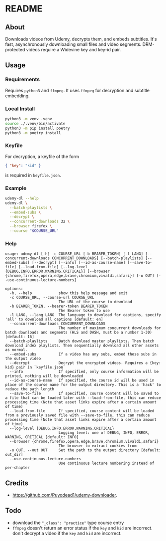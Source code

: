 # README

## About

Downloads videos from Udemy, decrypts them, and embeds subtitles.
It's fast, asynchronously downloading small files and video segments.
DRM-protected videos require a Widevine key and key-id pair.

## Usage

### Requirements

Requires `python3` and `ffmpeg`. It uses `ffmpeg` for decryption and subtitle embedding.

### Local Install

```bash
python3 -m venv .venv
source ./.venv/bin/activate
python3 -m pip install poetry
python3 -m poetry install
```

### Keyfile

For decryption, a keyfile of the form

```json
{ "key": "kid" }
```

is required in `keyfile.json`.

### Example

```bash
udemy-dl --help
udemy-dl \
  --batch-playlists \
  --embed-subs \
  --decrypt \
  --concurrent-downloads 32 \
  --browser firefox \
  --course "$COURSE_URL"
```

### Help

```text
usage: udemy-dl [-h] -c COURSE_URL [-b BEARER_TOKEN] [-l LANG] [--concurrent-downloads CONCURRENT_DOWNLOADS] [--batch-playlists] [--embed-subs] [--decrypt] [--info] [--id-as-course-name] [--save-to-file] [--load-from-file] [--log-level {DEBUG,INFO,ERROR,WARNING,CRITICAL}] [--browser {chrome,firefox,opera,edge,brave,chromium,vivaldi,safari}] [-o OUT] [--use-continuous-lecture-numbers]

options:
  -h, --help            show this help message and exit
  -c COURSE_URL, --course-url COURSE_URL
                        The URL of the course to download
  -b BEARER_TOKEN, --bearer-token BEARER_TOKEN
                        The Bearer token to use
  -l LANG, --lang LANG  The language to download for captions, specify 'all' to download all captions [default: en]
  --concurrent-downloads CONCURRENT_DOWNLOADS
                        The number of maximum concurrent downloads for batch downloads and segments (HLS and DASH, must be a number 1-30) [default: 16]
  --batch-playlists     Batch download master playlists. Then batch download index playlists. Then sequentially download all other assets as normal.
  --embed-subs          If a video has any subs, embed those subs in the output video
  --decrypt             Decrypt the encrypted videos. Requires a {key: kid} pair in `keyfile.json`
  --info                If specified, only course information will be printed, nothing will be downloaded
  --id-as-course-name   If specified, the course id will be used in place of the course name for the output directory. This is a 'hack' to reduce the path length
  --save-to-file        If specified, course content will be saved to a file that can be loaded later with --load-from-file, this can reduce processing time (Note that asset links expire after a certain amount of time)
  --load-from-file      If specified, course content will be loaded from a previously saved file with --save-to-file, this can reduce processing time (Note that asset links expire after a certain amount of time)
  --log-level {DEBUG,INFO,ERROR,WARNING,CRITICAL}
                        Logging level: one of DEBUG, INFO, ERROR, WARNING, CRITICAL [default: INFO]
  --browser {chrome,firefox,opera,edge,brave,chromium,vivaldi,safari}
                        The browser to extract cookies from
  -o OUT, --out OUT     Set the path to the output directory [default: out_dir]
  --use-continuous-lecture-numbers
                        Use continuous lecture numbering instead of per-chapter
```

## Credits

- https://github.com/Puyodead1/udemy-downloader.

## Todo

- download the `"_class": "practice"` type course entry
- `ffmpeg` doesn't return an error status if the `key` and `kid` are incorrect. don't decrypt a video if the `key` and `kid` are incorrect.
